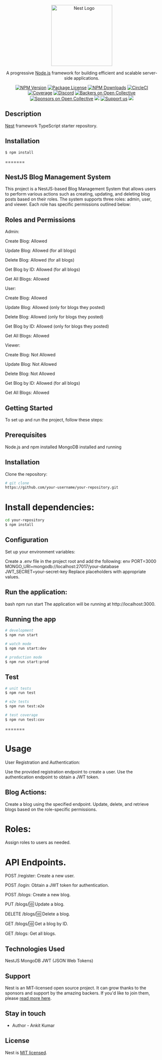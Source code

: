 <p align="center">
  <a href="http://nestjs.com/" target="blank"><img src="https://nestjs.com/img/logo-small.svg" width="200" alt="Nest Logo" /></a>
</p>

[circleci-image]: https://img.shields.io/circleci/build/github/nestjs/nest/master?token=abc123def456
[circleci-url]: https://circleci.com/gh/nestjs/nest

  <p align="center">A progressive <a href="http://nodejs.org" target="_blank">Node.js</a> framework for building efficient and scalable server-side applications.</p>
    <p align="center">
<a href="https://www.npmjs.com/~nestjscore" target="_blank"><img src="https://img.shields.io/npm/v/@nestjs/core.svg" alt="NPM Version" /></a>
<a href="https://www.npmjs.com/~nestjscore" target="_blank"><img src="https://img.shields.io/npm/l/@nestjs/core.svg" alt="Package License" /></a>
<a href="https://www.npmjs.com/~nestjscore" target="_blank"><img src="https://img.shields.io/npm/dm/@nestjs/common.svg" alt="NPM Downloads" /></a>
<a href="https://circleci.com/gh/nestjs/nest" target="_blank"><img src="https://img.shields.io/circleci/build/github/nestjs/nest/master" alt="CircleCI" /></a>
<a href="https://coveralls.io/github/nestjs/nest?branch=master" target="_blank"><img src="https://coveralls.io/repos/github/nestjs/nest/badge.svg?branch=master#9" alt="Coverage" /></a>
<a href="https://discord.gg/G7Qnnhy" target="_blank"><img src="https://img.shields.io/badge/discord-online-brightgreen.svg" alt="Discord"/></a>
<a href="https://opencollective.com/nest#backer" target="_blank"><img src="https://opencollective.com/nest/backers/badge.svg" alt="Backers on Open Collective" /></a>
<a href="https://opencollective.com/nest#sponsor" target="_blank"><img src="https://opencollective.com/nest/sponsors/badge.svg" alt="Sponsors on Open Collective" /></a>
  <a href="https://paypal.me/kamilmysliwiec" target="_blank"><img src="https://img.shields.io/badge/Donate-PayPal-ff3f59.svg"/></a>
    <a href="https://opencollective.com/nest#sponsor"  target="_blank"><img src="https://img.shields.io/badge/Support%20us-Open%20Collective-41B883.svg" alt="Support us"></a>
  <a href="https://twitter.com/nestframework" target="_blank"><img src="https://img.shields.io/twitter/follow/nestframework.svg?style=social&label=Follow"></a>
</p>
  <!--[![Backers on Open Collective](https://opencollective.com/nest/backers/badge.svg)](https://opencollective.com/nest#backer)
  [![Sponsors on Open Collective](https://opencollective.com/nest/sponsors/badge.svg)](https://opencollective.com/nest#sponsor)-->


## Description

[Nest](https://github.com/nestjs/nest) framework TypeScript starter repository.

## Installation

```bash
$ npm install
```
=======
## NestJS Blog Management System

This project is a NestJS-based Blog Management System that allows users to perform various actions such as creating, updating, and deleting blog posts based on their roles. The system supports three roles: admin, user, and viewer. Each role has specific permissions outlined below:

## Roles and Permissions

Admin:

Create Blog: Allowed

Update Blog: Allowed (for all blogs)

Delete Blog: Allowed (for all blogs)

Get Blog by ID: Allowed (for all blogs)

Get All Blogs: Allowed

User:

Create Blog: Allowed

Update Blog: Allowed (only for blogs they posted)

Delete Blog: Allowed (only for blogs they posted)

Get Blog by ID: Allowed (only for blogs they posted)

Get All Blogs: Allowed

Viewer:

Create Blog: Not Allowed

Update Blog: Not Allowed

Delete Blog: Not Allowed

Get Blog by ID: Allowed (for all blogs)

Get All Blogs: Allowed

## Getting Started
To set up and run the project, follow these steps:

## Prerequisites
Node.js and npm installed
MongoDB installed and running

## Installation
Clone the repository:

```bash
# git clone
https://github.com/your-username/your-repository.git
```
# Install dependencies:
```bash
cd your-repository
$ npm install
```
## Configuration
Set up your environment variables:

Create a .env file in the project root and add the following:
env
PORT=3000
MONGO_URI=mongodb://localhost:27017/your-database
JWT_SECRET=your-secret-key
Replace placeholders with appropriate values.

## Run the application:

bash
npm run start
The application will be running at http://localhost:3000.


## Running the app

```bash
# development
$ npm run start

# watch mode
$ npm run start:dev

# production mode
$ npm run start:prod
```

## Test

```bash
# unit tests
$ npm run test

# e2e tests
$ npm run test:e2e

# test coverage
$ npm run test:cov
```

=======
# Usage
User Registration and Authentication:

Use the provided registration endpoint to create a user.
Use the authentication endpoint to obtain a JWT token.

## Blog Actions:

Create a blog using the specified endpoint.
Update, delete, and retrieve blogs based on the role-specific permissions.
# Roles:

Assign roles to users as needed.

# API Endpoints.

POST /register: Create a new user.

POST /login: Obtain a JWT token for authentication.

POST /blogs: Create a new blog.

PUT /blogs/:id: Update a blog.

DELETE /blogs/:id: Delete a blog.

GET /blogs/:id: Get a blog by ID.

GET /blogs: Get all blogs.
## Technologies Used
NestJS
MongoDB
JWT (JSON Web Tokens)


## Support

Nest is an MIT-licensed open source project. It can grow thanks to the sponsors and support by the amazing backers. If you'd like to join them, please [read more here](https://docs.nestjs.com/support).

## Stay in touch

- Author - Ankit Kumar


## License

Nest is [MIT licensed](LICENSE).

